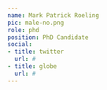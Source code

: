 ```yaml
---
name: Mark Patrick Roeling
pic: male-no.png
role: phd
position: PhD Candidate
social:
- title: twitter
  url: #
- title: globe
  url: #
---
```


